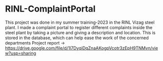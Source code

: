 # RINL-ComplaintPortal
 This project was done in my summer training-2023 in the RINL Vizag steel plant. I made a complaint portal to register different complaints inside the steel plant by taking a picture and giving a description and location. This is stored in the database, which can help ease the work of the concerned departments 
Project report ->  https://drive.google.com/file/d/1l7DyqiDqZnaAKogpVcotr3zEpH9TNMvn/view?usp=sharing